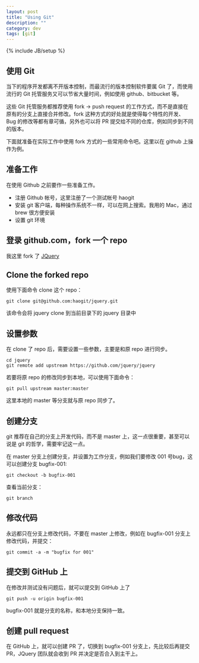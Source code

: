 ```yaml
---
layout: post
title: "Using Git"
description: ""
category: dev
tags: [git]
---
```

{% include JB/setup %}

## 使用 Git
当下的程序开发都离不开版本控制，而最流行的版本控制软件要属 Git 了，而使用流行的 Git 托管服务又可以节省大量时间，例如使用 github、bitbucket 等。

这些 Git 托管服务都推荐使用 fork -> push request 的工作方式，而不是直接在原有的分支上直接合并修改。fork 这种方式的好处就是使得每个特性的开发、Bug 的修改等都有章可循，另外也可以将 PR 提交给不同的仓库，例如同步到不同的版本。

下面就准备在实际工作中使用 fork 方式的一些常用命令吧。这里以在 github 上操作为例。

## 准备工作
在使用 Github 之前要作一些准备工作。

* 注册 Github 帐号，这里注册了一个测试帐号 haogit
* 安装 git 客户端，每种操作系统不一样，可以在网上搜索。我用的 Mac，通过 brew 很方便安装
* 设置 git 环境
  
## 登录 github.com，fork 一个 repo
我这里 fork 了 [JQuery](https://github.com/jquery/jquery)

## Clone the forked repo
使用下面命令 clone 这个 repo：

    git clone git@github.com:haogit/jquery.git

该命令会将 jquery clone 到当前目录下的 jquery 目录中

## 设置参数
在 clone 了 repo 后，需要设置一些参数，主要是和原 repo 进行同步。

    cd jquery
    git remote add upstream https://github.com/jquery/jquery

若要将原 repo 的修改同步到本地，可以使用下面命令：

    git pull upstream master:master

这里本地的 master 等分支就与原 repo 同步了。

## 创建分支
git 推荐在自己的分支上开发代码，而不是 master 上，这一点很重要，甚至可以说是 git 的哲学，需要牢记这一点。

在 master 分支上创建分支，并设置为工作分支，例如我们要修改 001 号bug，这可以创建分支 bugfix-001:

    git checkout -b bugfix-001

查看当前分支：

    git branch

## 修改代码
永远都只在分支上修改代码，不要在 master 上修改，例如在 bugfix-001 分支上修改代码，并提交：

    git commit -a -m "bugfix for 001"

## 提交到 GitHub 上
在修改并测试没有问题后，就可以提交到 GitHub 上了

    git push -u origin bugfix-001
    
bugfix-001 就是分支的名称，和本地分支保持一致。

## 创建 pull request
在 GitHub 上，就可以创建 PR 了，切换到 bugfix-001 分支上，先比较后再提交 PR，JQuery 团队就会收到 PR 并决定是否合入到主干上。